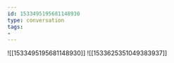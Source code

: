 ```yaml
---
id: 1533495195681148930
type: conversation
tags:
- 
---
```

![[1533495195681148930]]
![[1533625351049383937]]

